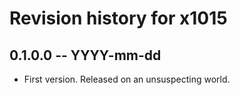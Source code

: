 # Revision history for x1015

## 0.1.0.0 -- YYYY-mm-dd

* First version. Released on an unsuspecting world.
